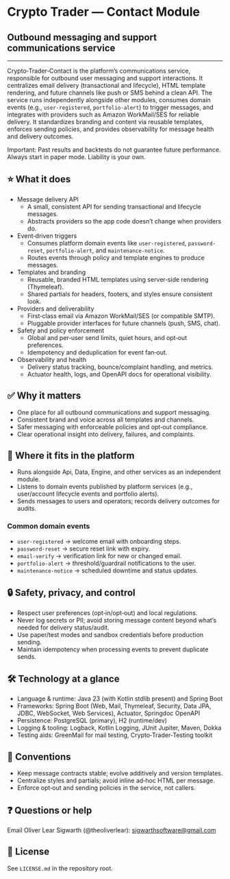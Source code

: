# Crypto Trader — Contact Module
## Outbound messaging and support communications service

---

Crypto‑Trader‑Contact is the platform’s communications service, responsible for
outbound user messaging and support interactions. It centralizes email delivery
(transactional and lifecycle), HTML template rendering, and future channels like
push or SMS behind a clean API. The service runs independently alongside other
modules, consumes domain events (e.g., `user-registered`, `portfolio-alert`) to
trigger messages, and integrates with providers such as Amazon WorkMail/SES for
reliable delivery. It standardizes branding and content via reusable templates,
enforces sending policies, and provides observability for message health and
delivery outcomes.

Important: Past results and backtests do not guarantee future performance.
Always start in paper mode. Liability is your own.

## ⭐️ What it does
- Message delivery API
  - A small, consistent API for sending transactional and lifecycle messages.
  - Abstracts providers so the app code doesn’t change when providers do.
- Event‑driven triggers
  - Consumes platform domain events like `user-registered`, `password-reset`,
    `portfolio-alert`, and `maintenance-notice`.
  - Routes events through policy and template engines to produce messages.
- Templates and branding
  - Reusable, branded HTML templates using server‑side rendering (Thymeleaf).
  - Shared partials for headers, footers, and styles ensure consistent look.
- Providers and deliverability
  - First‑class email via Amazon WorkMail/SES (or compatible SMTP).
  - Pluggable provider interfaces for future channels (push, SMS, chat).
- Safety and policy enforcement
  - Global and per‑user send limits, quiet hours, and opt‑out preferences.
  - Idempotency and deduplication for event fan‑out.
- Observability and health
  - Delivery status tracking, bounce/complaint handling, and metrics.
  - Actuator health, logs, and OpenAPI docs for operational visibility.

## ✅ Why it matters
- One place for all outbound communications and support messaging.
- Consistent brand and voice across all templates and channels.
- Safer messaging with enforceable policies and opt‑out compliance.
- Clear operational insight into delivery, failures, and complaints.

## 🔗 Where it fits in the platform
- Runs alongside Api, Data, Engine, and other services as an independent module.
- Listens to domain events published by platform services (e.g., user/account
  lifecycle events and portfolio alerts).
- Sends messages to users and operators; records delivery outcomes for audits.

### Common domain events
- `user-registered` → welcome email with onboarding steps.
- `password-reset` → secure reset link with expiry.
- `email-verify` → verification link for new or changed email.
- `portfolio-alert` → threshold/guardrail notifications to the user.
- `maintenance-notice` → scheduled downtime and status updates.

## 🔒 Safety, privacy, and control
- Respect user preferences (opt‑in/opt‑out) and local regulations.
- Never log secrets or PII; avoid storing message content beyond what’s needed
  for delivery status/audit.
- Use paper/test modes and sandbox credentials before production sending.
- Maintain idempotency when processing events to prevent duplicate sends.

## 🛠️ Technology at a glance
- Language & runtime: Java 23 (with Kotlin stdlib present) and Spring Boot
- Frameworks: Spring Boot (Web, Mail, Thymeleaf, Security, Data JPA, JDBC,
  WebSocket, Web Services), Actuator, Springdoc OpenAPI
- Persistence: PostgreSQL (primary), H2 (runtime/dev)
- Logging & tooling: Logback, Kotlin Logging, JUnit Jupiter, Maven, Dokka
- Testing aids: GreenMail for mail testing, Crypto‑Trader‑Testing toolkit

## 📝 Conventions
- Keep message contracts stable; evolve additively and version templates.
- Centralize styles and partials; avoid inline ad‑hoc HTML per message.
- Enforce opt‑out and sending policies in the service, not callers.

## ❓ Questions or help
Email Oliver Lear Sigwarth (@theoliverlear): sigwarthsoftware@gmail.com

## 📄 License
See `LICENSE.md` in the repository root.
